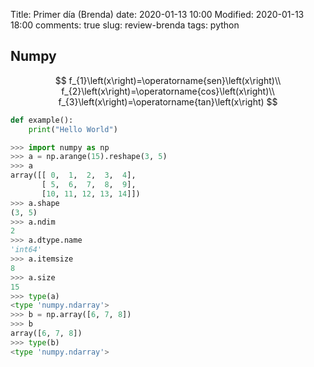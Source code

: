 Title: Primer día (Brenda)
date: 2020-01-13 10:00
Modified: 2020-01-13 18:00
comments: true
slug: review-brenda
tags: python

<!-- PELICAN_BEGIN_SUMMARY -->
## Numpy

$$
f_{1}\left(x\right)=\operatorname{sen}\left(x\right)\\
f_{2}\left(x\right)=\operatorname{cos}\left(x\right)\\
f_{3}\left(x\right)=\operatorname{tan}\left(x\right)
$$

```python
def example():
    print("Hello World")
```

```python
>>> import numpy as np
>>> a = np.arange(15).reshape(3, 5)
>>> a
array([[ 0,  1,  2,  3,  4],
       [ 5,  6,  7,  8,  9],
       [10, 11, 12, 13, 14]])
>>> a.shape
(3, 5)
>>> a.ndim
2
>>> a.dtype.name
'int64'
>>> a.itemsize
8
>>> a.size
15
>>> type(a)
<type 'numpy.ndarray'>
>>> b = np.array([6, 7, 8])
>>> b
array([6, 7, 8])
>>> type(b)
<type 'numpy.ndarray'>
```

<!-- PELICAN_END_SUMMARY -->
